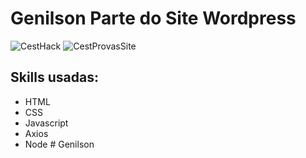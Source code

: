# Genilson Parte do Site Wordpress
![CestHack](https://github.com/user-attachments/assets/bc1e1cdc-d174-4330-93f5-526498e11c2b)
![CestProvasSite](https://github.com/user-attachments/assets/f2041946-7130-4179-a975-fd06dc470d65)

## Skills usadas:
- HTML
- CSS
- Javascript
- Axios
- Node
#   G e n i l s o n  
 